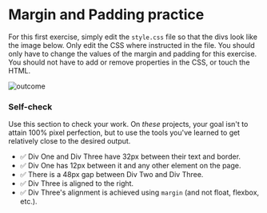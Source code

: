 # Margin and Padding practice

For this first exercise, simply edit the `style.css` file so that the divs look like the image below. Only edit the CSS where instructed in the file. You should only have to change the values of the margin and padding for this exercise. You should not have to add or remove properties in the CSS, or touch the HTML.

![outcome](./desired-outcome.png)

### Self-check

Use this section to check your work. On _these_ projects, your goal isn't to attain 100% pixel perfection, but to use the tools you've learned to get relatively close to the desired output.

- ✅ Div One and Div Three have 32px between their text and border.
- ✅ Div One has 12px between it and any other element on the page.
- ✅ There is a 48px gap between Div Two and Div Three.
- ✅ Div Three is aligned to the right.
- ✅ Div Three's alignment is achieved using `margin` (and not float, flexbox, etc.).
